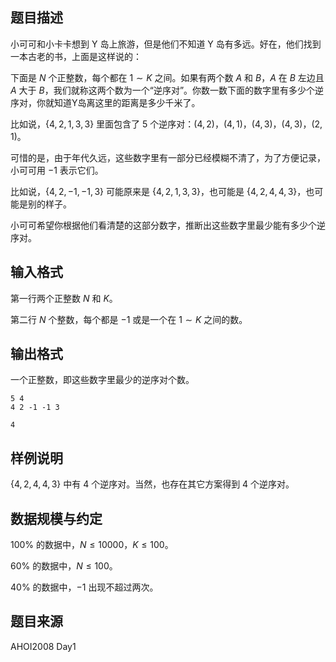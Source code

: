 ## 题目描述
小可可和小卡卡想到 Y 岛上旅游，但是他们不知道 Y 岛有多远。好在，他们找到一本古老的书，上面是这样说的：

下面是 $N$ 个正整数，每个都在 $1\sim K$ 之间。如果有两个数 $A$ 和 $B$，$A$ 在 $B$ 左边且 $A$ 大于 $B$，我们就称这两个数为一个“逆序对”。你数一数下面的数字里有多少个逆序对，你就知道Y岛离这里的距离是多少千米了。

比如说，$\{4,2,1,3,3\}$ 里面包含了 $5$ 个逆序对：$(4,2)$，$(4,1)$，$(4,3)$，$(4,3)$，$(2,1)$。

可惜的是，由于年代久远，这些数字里有一部分已经模糊不清了，为了方便记录，小可可用 $-1$ 表示它们。

比如说，$\{4,2,-1,-1,3\}$ 可能原来是 $\{4,2,1,3,3\}$，也可能是 $\{4,2,4,4,3\}$，也可能是别的样子。

小可可希望你根据他们看清楚的这部分数字，推断出这些数字里最少能有多少个逆序对。

## 输入格式

第一行两个正整数 $N$ 和 $K$。

第二行 $N$ 个整数，每个都是 $-1$ 或是一个在 $1\sim K$ 之间的数。

## 输出格式

一个正整数，即这些数字里最少的逆序对个数。

```input1
5 4
4 2 -1 -1 3

```

```output1
4
```

## 样例说明

$\{4,2,4,4,3\}$ 中有 $4$ 个逆序对。当然，也存在其它方案得到 $4$ 个逆序对。

## 数据规模与约定

$100\%$ 的数据中，$N\le 10000$，$K\le 100$。

$60\%$ 的数据中，$N\le 100$。

$40\%$ 的数据中，$-1$ 出现不超过两次。

## 题目来源

AHOI2008 Day1